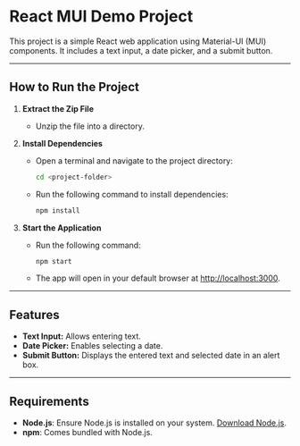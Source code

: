 # React MUI Demo Project

This project is a simple React web application using Material-UI (MUI) components. It includes a text input, a date picker, and a submit button.

---

## How to Run the Project

1. **Extract the Zip File**

   - Unzip the file into a directory.

2. **Install Dependencies**

   - Open a terminal and navigate to the project directory:
     ```bash
     cd <project-folder>
     ```
   - Run the following command to install dependencies:
     ```bash
     npm install
     ```

3. **Start the Application**
   - Run the following command:
     ```bash
     npm start
     ```
   - The app will open in your default browser at [http://localhost:3000](http://localhost:3000).

---

## Features

- **Text Input:** Allows entering text.
- **Date Picker:** Enables selecting a date.
- **Submit Button:** Displays the entered text and selected date in an alert box.

---

## Requirements

- **Node.js**: Ensure Node.js is installed on your system. [Download Node.js](https://nodejs.org/).
- **npm**: Comes bundled with Node.js.

